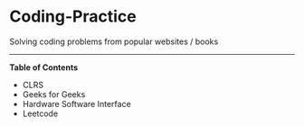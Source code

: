 # Coding-Practice
Solving coding problems from popular websites / books

----
**Table of Contents**

* CLRS
* Geeks for Geeks
* Hardware Software Interface
* Leetcode